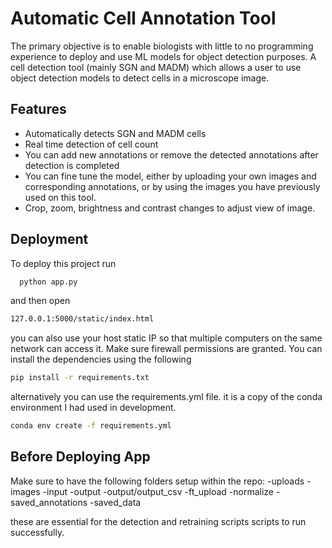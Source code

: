 
# Automatic Cell Annotation Tool

The primary objective is to enable biologists with little to no programming experience to deploy and use ML models for object detection purposes. A cell detection tool (mainly SGN and MADM) which allows a user to use object detection models to detect cells in a microscope image. 




## Features

- Automatically detects SGN and MADM cells
- Real time detection of cell count
- You can add new annotations or remove the detected annotations after detection is completed
- You can fine tune the model, either by uploading your own images and  corresponding annotations, or by using the images you have previously used on this tool.
- Crop, zoom, brightness and contrast changes to adjust view of image.




## Deployment

To deploy this project run

```bash
  python app.py
```

and then open
```bash
127.0.0.1:5000/static/index.html
```

you can also use your host static IP so that multiple computers on the same network can access it. Make sure firewall permissions are granted. You  can install the dependencies using the following
```bash
pip install -r requirements.txt
```
alternatively you can use the requirements.yml file. it is a copy of the conda environment I had used in development.
```bash
conda env create -f requirements.yml
```

## Before Deploying App

Make sure to have the following folders setup within the repo:
-uploads
-images
-input
-output
-output/output_csv
-ft_upload
-normalize
-saved_annotations
-saved_data

these are essential for the detection and retraining scripts scripts to run successfully.
